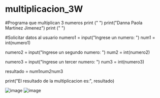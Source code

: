 # multiplicacion_3W
#Programa que multiplican 3 numeros
print (" ")
print("Danna Paola Martinez Jimenez")
print (" ")

#Solicitar datos al usuario 
numero1 = input("Ingrese un numero: ")
num1 = int(numero1)

numero2 = input("Ingrese un segundo numero: ")
num2 = int(numero2)

numero3 = input("Ingrese un tercer numero: ")
num3 = int(numero3)

resultado = num1*num2*num3

print("El resultado de la multiplicacion es:", resultado)

![image](https://github.com/user-attachments/assets/d94c1a42-d059-4e8b-a9ea-50699677c541)
![image](https://github.com/user-attachments/assets/d76f9642-0b6f-4dd6-afce-27a300beac70)

